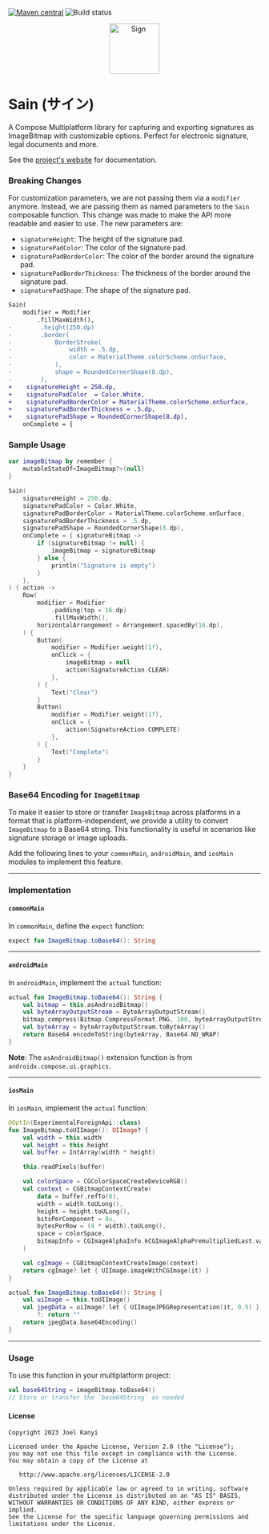 [![Maven central](https://img.shields.io/maven-central/v/io.github.joelkanyi/sain.svg)](https://search.maven.org/artifact/io.github.joelkanyi/sain) ![Build status](https://github.com/joelkanyi/sain/actions/workflows/build.yml/badge.svg)

<p align="center"><img src="demo/sain.gif" alt="Sign" height="100px"></p>

# Sain (サイン)

A Compose Multiplatform library for capturing and exporting signatures as ImageBitmap with customizable options. Perfect
for electronic signature, legal documents and more.

See the [project's website](https://joelkanyi.github.io/sain/) for documentation.

### Breaking Changes
For customization parameters, we are not passing them via a `modifier` anymore. Instead, we are passing them as named parameters to the `Sain` composable function. This change was made to make the API more readable and easier to use.
The new parameters are:
- `signatureHeight`: The height of the signature pad.
- `signaturePadColor`: The color of the signature pad.
- `signaturePadBorderColor`: The color of the border around the signature pad.
- `signaturePadBorderThickness`: The thickness of the border around the signature pad.
- `signaturePadShape`: The shape of the signature pad.

```diff
Sain(
    modifier = Modifier
        .fillMaxWidth(),
-        .height(250.dp)
-        .border(
-            BorderStroke(
-                width = .5.dp,
-                color = MaterialTheme.colorScheme.onSurface,
-            ),
-            shape = RoundedCornerShape(8.dp),
-        ),
+    signatureHeight = 250.dp,    
+    signaturePadColor  = Color.White,
+    signaturePadBorderColor = MaterialTheme.colorScheme.onSurface,
+    signaturePadBorderThickness = .5.dp,
+    signaturePadShape = RoundedCornerShape(8.dp),
    onComplete = {
```


### Sample Usage
```kotlin
var imageBitmap by remember {
    mutableStateOf<ImageBitmap?>(null)
}

Sain(
    signatureHeight = 250.dp,
    signaturePadColor = Color.White,
    signaturePadBorderColor = MaterialTheme.colorScheme.onSurface,
    signaturePadBorderThickness = .5.dp,
    signaturePadShape = RoundedCornerShape(8.dp),
    onComplete = { signatureBitmap ->
        if (signatureBitmap != null) {
            imageBitmap = signatureBitmap
        } else {
            println("Signature is empty")
        }
    },
) { action ->
    Row(
        modifier = Modifier
            .padding(top = 16.dp)
            .fillMaxWidth(),
        horizontalArrangement = Arrangement.spacedBy(16.dp),
    ) {
        Button(
            modifier = Modifier.weight(1f),
            onClick = {
                imageBitmap = null
                action(SignatureAction.CLEAR)
            },
        ) {
            Text("Clear")
        }
        Button(
            modifier = Modifier.weight(1f),
            onClick = {
                action(SignatureAction.COMPLETE)
            },
        ) {
            Text("Complete")
        }
    }
}
```

### Base64 Encoding for `ImageBitmap`

To make it easier to store or transfer `ImageBitmap` across platforms in a format that is platform-independent, we provide a utility to convert `ImageBitmap` to a Base64 string. This functionality is useful in scenarios like signature storage or image uploads.

Add the following lines to your `commonMain`, `androidMain`, and `iosMain` modules to implement this feature.

---

### Implementation

#### `commonMain`
In `commonMain`, define the `expect` function:

```kotlin
expect fun ImageBitmap.toBase64(): String
```

---

#### `androidMain`
In `androidMain`, implement the `actual` function:

```kotlin
actual fun ImageBitmap.toBase64(): String {
    val bitmap = this.asAndroidBitmap()
    val byteArrayOutputStream = ByteArrayOutputStream()
    bitmap.compress(Bitmap.CompressFormat.PNG, 100, byteArrayOutputStream)
    val byteArray = byteArrayOutputStream.toByteArray()
    return Base64.encodeToString(byteArray, Base64.NO_WRAP)
}
```

**Note**: The `asAndroidBitmap()` extension function is from `androidx.compose.ui.graphics`.

---

#### `iosMain`
In `iosMain`, implement the `actual` function:

```kotlin
@OptIn(ExperimentalForeignApi::class)
fun ImageBitmap.toUIImage(): UIImage? {
    val width = this.width
    val height = this.height
    val buffer = IntArray(width * height)

    this.readPixels(buffer)

    val colorSpace = CGColorSpaceCreateDeviceRGB()
    val context = CGBitmapContextCreate(
        data = buffer.refTo(0),
        width = width.toULong(),
        height = height.toULong(),
        bitsPerComponent = 8u,
        bytesPerRow = (4 * width).toULong(),
        space = colorSpace,
        bitmapInfo = CGImageAlphaInfo.kCGImageAlphaPremultipliedLast.value
    )

    val cgImage = CGBitmapContextCreateImage(context)
    return cgImage?.let { UIImage.imageWithCGImage(it) }
}

actual fun ImageBitmap.toBase64(): String {
    val uiImage = this.toUIImage()
    val jpegData = uiImage?.let { UIImageJPEGRepresentation(it, 0.5) }
        ?: return ""
    return jpegData.base64Encoding()
}
```

---

### Usage

To use this function in your multiplatform project:

```kotlin
val base64String = imageBitmap.toBase64()
// Store or transfer the `base64String` as needed
```

#### License

```
Copyright 2023 Joel Kanyi

Licensed under the Apache License, Version 2.0 (the "License");
you may not use this file except in compliance with the License.
You may obtain a copy of the License at

   http://www.apache.org/licenses/LICENSE-2.0

Unless required by applicable law or agreed to in writing, software
distributed under the License is distributed on an "AS IS" BASIS,
WITHOUT WARRANTIES OR CONDITIONS OF ANY KIND, either express or implied.
See the License for the specific language governing permissions and
limitations under the License.
```
